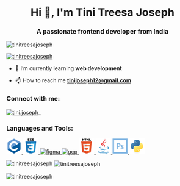 
<h1 align="center">Hi 👋, I'm Tini Treesa Joseph</h1>
<h3 align="center">A passionate frontend developer from India</h3>

<p align="left"> <img src="https://komarev.com/ghpvc/?username=tinitreesajoseph&label=Profile%20views&color=0e75b6&style=flat" alt="tinitreesajoseph" /> </p>

<p align="left"> <a href="https://github.com/ryo-ma/github-profile-trophy"><img src="https://github-profile-trophy.vercel.app/?username=tinitreesajoseph" alt="tinitreesajoseph" /></a> </p>

- 🌱 I’m currently learning **web development**

- 📫 How to reach me **tinijoseph12@gmail.com**

<h3 align="left">Connect with me:</h3>
<p align="left">
<a href="https://instagram.com/tini.joseph_" target="blank"><img align="center" src="https://raw.githubusercontent.com/rahuldkjain/github-profile-readme-generator/master/src/images/icons/Social/instagram.svg" alt="tini.joseph_" height="30" width="40" /></a>
</p>

<h3 align="left">Languages and Tools:</h3>
<p align="left"> <a href="https://www.cprogramming.com/" target="_blank" rel="noreferrer"> <img src="https://raw.githubusercontent.com/devicons/devicon/master/icons/c/c-original.svg" alt="c" width="40" height="40"/> </a> <a href="https://www.w3schools.com/css/" target="_blank" rel="noreferrer"> <img src="https://raw.githubusercontent.com/devicons/devicon/master/icons/css3/css3-original-wordmark.svg" alt="css3" width="40" height="40"/> </a> <a href="https://www.figma.com/" target="_blank" rel="noreferrer"> <img src="https://www.vectorlogo.zone/logos/figma/figma-icon.svg" alt="figma" width="40" height="40"/> </a> <a href="https://cloud.google.com" target="_blank" rel="noreferrer"> <img src="https://www.vectorlogo.zone/logos/google_cloud/google_cloud-icon.svg" alt="gcp" width="40" height="40"/> </a> <a href="https://www.w3.org/html/" target="_blank" rel="noreferrer"> <img src="https://raw.githubusercontent.com/devicons/devicon/master/icons/html5/html5-original-wordmark.svg" alt="html5" width="40" height="40"/> </a> <a href="https://www.java.com" target="_blank" rel="noreferrer"> <img src="https://raw.githubusercontent.com/devicons/devicon/master/icons/java/java-original.svg" alt="java" width="40" height="40"/> </a> <a href="https://www.photoshop.com/en" target="_blank" rel="noreferrer"> <img src="https://raw.githubusercontent.com/devicons/devicon/master/icons/photoshop/photoshop-line.svg" alt="photoshop" width="40" height="40"/> </a> <a href="https://www.python.org" target="_blank" rel="noreferrer"> <img src="https://raw.githubusercontent.com/devicons/devicon/master/icons/python/python-original.svg" alt="python" width="40" height="40"/> </a> </p>

<p><img align="left" src="https://github-readme-stats.vercel.app/api/top-langs?username=tinitreesajoseph&show_icons=true&locale=en&layout=compact" alt="tinitreesajoseph" /></p>

<p>&nbsp;<img align="center" src="https://github-readme-stats.vercel.app/api?username=tinitreesajoseph&show_icons=true&locale=en" alt="tinitreesajoseph" /></p>

<p><img align="center" src="https://github-readme-streak-stats.herokuapp.com/?user=tinitreesajoseph&" alt="tinitreesajoseph" /></p>
<script src="https://tryhackme.com/badge/2351059"></script>
